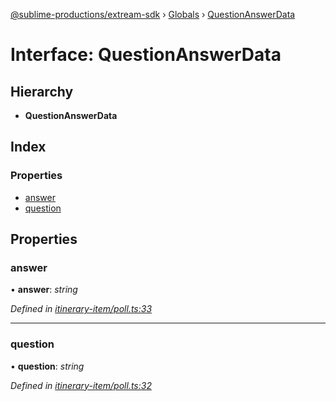 [@sublime-productions/extream-sdk](../README.md) › [Globals](../globals.md) › [QuestionAnswerData](questionanswerdata.md)

# Interface: QuestionAnswerData

## Hierarchy

* **QuestionAnswerData**

## Index

### Properties

* [answer](questionanswerdata.md#answer)
* [question](questionanswerdata.md#question)

## Properties

###  answer

• **answer**: *string*

*Defined in [itinerary-item/poll.ts:33](https://github.com/Extream-SaaS/ex-sdk/blob/fc506a8/src/itinerary-item/poll.ts#L33)*

___

###  question

• **question**: *string*

*Defined in [itinerary-item/poll.ts:32](https://github.com/Extream-SaaS/ex-sdk/blob/fc506a8/src/itinerary-item/poll.ts#L32)*
